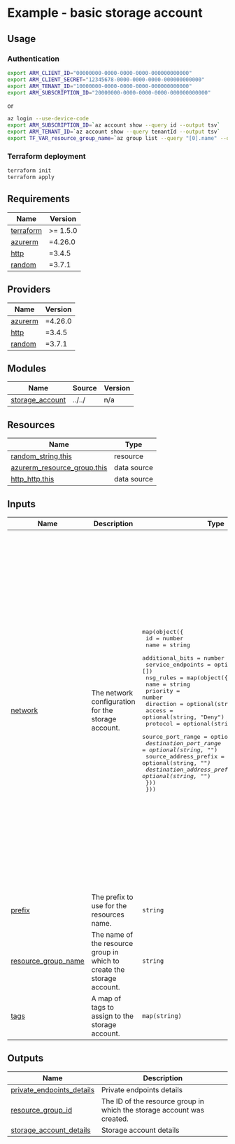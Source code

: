 # Example - basic storage account

## Usage

### Authentication

```bash
export ARM_CLIENT_ID="00000000-0000-0000-0000-000000000000"
export ARM_CLIENT_SECRET="12345678-0000-0000-0000-000000000000"
export ARM_TENANT_ID="10000000-0000-0000-0000-000000000000"
export ARM_SUBSCRIPTION_ID="20000000-0000-0000-0000-000000000000"
```

or

```bash
az login --use-device-code
export ARM_SUBSCRIPTION_ID=`az account show --query id --output tsv`
export ARM_TENANT_ID=`az account show --query tenantId --output tsv`
export TF_VAR_resource_group_name=`az group list --query "[0].name" --output tsv`
```

### Terraform deployment

```bash
terraform init
terraform apply
```

<!-- BEGINNING OF PRE-COMMIT-TERRAFORM DOCS HOOK -->
## Requirements

| Name | Version |
|------|---------|
| <a name="requirement_terraform"></a> [terraform](#requirement\_terraform) | >= 1.5.0 |
| <a name="requirement_azurerm"></a> [azurerm](#requirement\_azurerm) | =4.26.0 |
| <a name="requirement_http"></a> [http](#requirement\_http) | =3.4.5 |
| <a name="requirement_random"></a> [random](#requirement\_random) | =3.7.1 |

## Providers

| Name | Version |
|------|---------|
| <a name="provider_azurerm"></a> [azurerm](#provider\_azurerm) | =4.26.0 |
| <a name="provider_http"></a> [http](#provider\_http) | =3.4.5 |
| <a name="provider_random"></a> [random](#provider\_random) | =3.7.1 |

## Modules

| Name | Source | Version |
|------|--------|---------|
| <a name="module_storage_account"></a> [storage\_account](#module\_storage\_account) | ../../ | n/a |

## Resources

| Name | Type |
|------|------|
| [random_string.this](https://registry.terraform.io/providers/hashicorp/random/3.7.1/docs/resources/string) | resource |
| [azurerm_resource_group.this](https://registry.terraform.io/providers/hashicorp/azurerm/4.26.0/docs/data-sources/resource_group) | data source |
| [http_http.this](https://registry.terraform.io/providers/hashicorp/http/3.4.5/docs/data-sources/http) | data source |

## Inputs

| Name | Description | Type | Default | Required |
|------|-------------|------|---------|:--------:|
| <a name="input_network"></a> [network](#input\_network) | The network configuration for the storage account. | <pre>map(object({<br/>    id                = number<br/>    name              = string<br/>    additional_bits   = number<br/>    service_endpoints = optional(list(string), [])<br/>    nsg_rules = map(object({<br/>      name                       = string<br/>      priority                   = number<br/>      direction                  = optional(string, "Inbound")<br/>      access                     = optional(string, "Deny")<br/>      protocol                   = optional(string, "Tcp")<br/>      source_port_range          = optional(string, "*")<br/>      destination_port_range     = optional(string, "*")<br/>      source_address_prefix      = optional(string, "*")<br/>      destination_address_prefix = optional(string, "*")<br/>    }))<br/>  }))</pre> | <pre>{<br/>  "client": {<br/>    "additional_bits": 8,<br/>    "id": 2,<br/>    "name": "client",<br/>    "nsg_rules": {<br/>      "http": {<br/>        "access": "Allow",<br/>        "destination_address_prefix": "*",<br/>        "destination_port_range": "80",<br/>        "direction": "Inbound",<br/>        "name": "AllowHTTP",<br/>        "priority": 120,<br/>        "protocol": "Tcp",<br/>        "source_address_prefix": "*",<br/>        "source_port_range": "*"<br/>      },<br/>      "ssh": {<br/>        "access": "Allow",<br/>        "destination_address_prefix": "*",<br/>        "destination_port_range": "22",<br/>        "direction": "Inbound",<br/>        "name": "AllowSSH",<br/>        "priority": 110,<br/>        "protocol": "Tcp",<br/>        "source_address_prefix": "*",<br/>        "source_port_range": "*"<br/>      }<br/>    },<br/>    "service_endpoints": [<br/>      "Microsoft.Storage"<br/>    ]<br/>  },<br/>  "pe": {<br/>    "additional_bits": 8,<br/>    "id": 1,<br/>    "name": "pe",<br/>    "nsg_rules": {}<br/>  }<br/>}</pre> | no |
| <a name="input_prefix"></a> [prefix](#input\_prefix) | The prefix to use for the resources name. | `string` | `"lab"` | no |
| <a name="input_resource_group_name"></a> [resource\_group\_name](#input\_resource\_group\_name) | The name of the resource group in which to create the storage account. | `string` | n/a | yes |
| <a name="input_tags"></a> [tags](#input\_tags) | A map of tags to assign to the storage account. | `map(string)` | <pre>{<br/>  "environment": "lab"<br/>}</pre> | no |

## Outputs

| Name | Description |
|------|-------------|
| <a name="output_private_endpoints_details"></a> [private\_endpoints\_details](#output\_private\_endpoints\_details) | Private endpoints details |
| <a name="output_resource_group_id"></a> [resource\_group\_id](#output\_resource\_group\_id) | The ID of the resource group in which the storage account was created. |
| <a name="output_storage_account_details"></a> [storage\_account\_details](#output\_storage\_account\_details) | Storage account details |
<!-- END OF PRE-COMMIT-TERRAFORM DOCS HOOK -->
